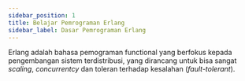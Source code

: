 ```yaml
---
sidebar_position: 1
title: Belajar Pemrograman Erlang
sidebar_label: Dasar Pemrograman Erlang
---
```


Erlang adalah bahasa pemograman functional yang berfokus kepada pengembangan sistem terdistribusi, yang dirancang untuk bisa sangat *scaling*, *concurrentcy* dan toleran terhadap kesalahan (*fault-tolerant*).
